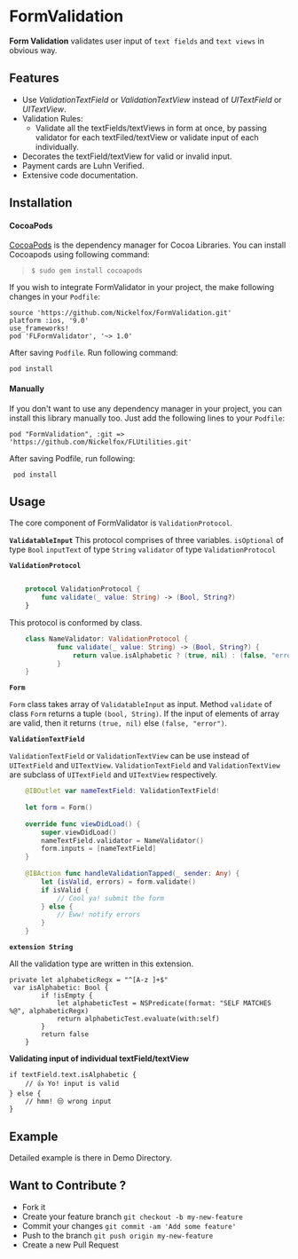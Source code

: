 FormValidation
============
**Form Validation** validates user input of `text fields` and `text views` in obvious way.

Features
------------
 - Use *ValidationTextField* or *ValidationTextView* instead of *UITextField* or *UITextView*.
 - Validation Rules:
	 - Validate all the textFields/textViews in form at once, by passing validator for each textFiled/textView or validate input of each individually.
 - Decorates the textField/textView for valid or invalid input. 
 - Payment cards are Luhn Verified. 
 - Extensive code documentation.

Installation
------------------
#### <i class="icon-file"></i>**CocoaPods**
[CocoaPods](https://cocoapods.org) is the dependency manager for Cocoa Libraries. You can install Cocoapods using following command:

> `$ sudo gem install cocoapods`

If you wish to integrate FormValidator in your project, the make following changes in your `Podfile`:

    source 'https://github.com/Nickelfox/FormValidation.git'
    platform :ios, '9.0'
    use_frameworks!
    pod 'FLFormValidator', '~> 1.0'
After saving `Podfile`. Run following command:

    pod install

#### <i class="icon-pencil"></I>**Manually**
If you don't want to use any dependency manager in your project, you can install this library manually too.
Just add the following lines to your `Podfile`:

    pod "FormValidation", :git => 'https://github.com/Nickelfox/FLUtilities.git'

After saving Podfile, run following:

     pod install

Usage
---------
The core component of FormValidator is `ValidationProtocol`.

**`ValidatableInput`**
This protocol comprises of three variables.
`isOptional` of type `Bool`
`inputText` of type `String`
`validator` of type `ValidationProtocol`

**`ValidationProtocol`**

```swift

    protocol ValidationProtocol {
        func validate(_ value: String) -> (Bool, String?)
    }
```
This protocol is conformed by class.

```swift
    class NameValidator: ValidationProtocol {
            func validate(_ value: String) -> (Bool, String?) {
    	        return value.isAlphabetic ? (true, nil) : (false, "error")
    	    }
    }
```


 **`Form`**

 
 `Form` class takes array of `ValidatableInput` as input.
 Method `validate` of class `Form` returns a tuple `(bool, String)`. If the input of elements of array are valid, then it returns `(true, nil)` else `(false, "error")`.
 
**`ValidationTextField`**

`ValidationTextField` or `ValidationTextView` can be use instead of `UITextField` and `UITextView`. `ValidationTextField` and `ValidationTextView` are subclass of `UITextField` and `UITextView` respectively.

```swift
    @IBOutlet var nameTextField: ValidationTextField!
    
    let form = Form()
    
    override func viewDidLoad() {
		super.viewDidLoad()
		nameTextField.validator = NameValidator()
		form.inputs = [nameTextField]
	}
	
	@IBAction func handleValidationTapped(_ sender: Any) {
		let (isValid, errors) = form.validate()
		if isValid {
			// Cool ya! submit the form
		} else {
			// Eww! notify errors
		}
	}
```
**`extension String`**

All the validation type are written in this extension.

    private let alphabeticRegx = "^[A-z ]+$"
     var isAlphabetic: Bool {
            if !isEmpty {
                let alphabeticTest = NSPredicate(format: "SELF MATCHES %@", alphabeticRegx)
                return alphabeticTest.evaluate(with:self)
            }
            return false
        }

**Validating input of individual textField/textView**

    if textField.text.isAlphabetic {
    	// 👍 Yo! input is valid
    } else {
    	// hmm! 😒 wrong input
    }

Example
-----------
Detailed example is there in Demo Directory.

Want to Contribute ?
-----------------------------

 - Fork it 
 - Create your feature branch `git checkout -b my-new-feature`
 - Commit your changes `git commit -am 'Add some feature'`
 - Push to the branch `git push origin my-new-feature`  
 - Create a new Pull Request


